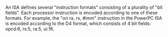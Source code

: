 An ISA defines several "instruction formats" consisting of a plurality of "bit fields".
Each processor instruction is encoded according to one of these formats.
For example, the "ori ra, rs, #imm" instruction in the PowerPC ISA is encoded according to the D4 format, which consists of 4 bit fields:
opcd:6,
rs:5,
ra:5,
ui:16.
